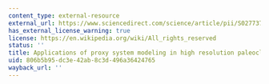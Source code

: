 ```yaml
---
content_type: external-resource
external_url: https://www.sciencedirect.com/science/article/pii/S0277379113002011
has_external_license_warning: true
license: https://en.wikipedia.org/wiki/All_rights_reserved
status: ''
title: Applications of proxy system modeling in high resolution paleoclimatology
uid: 806b5b95-dc3e-42ab-8c3d-496a36424765
wayback_url: ''
---
```

